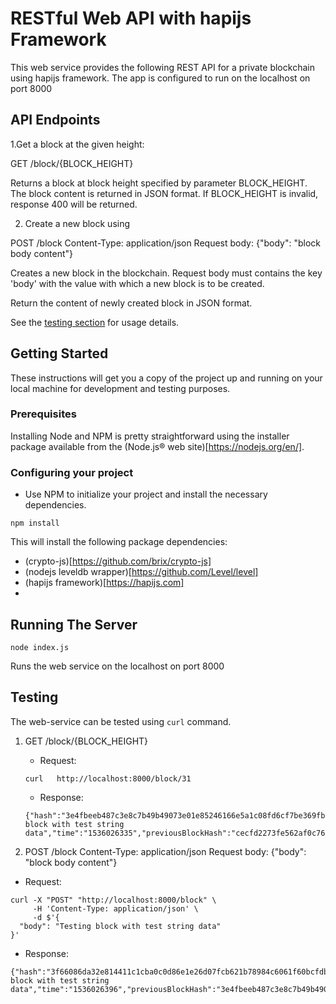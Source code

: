 # RESTful Web API with hapijs Framework

This web service provides the following REST API for a private blockchain
using hapijs framework.
The app is configured to run on the localhost on port 8000

## API Endpoints 

1.Get a block at the given height: 

  GET /block/{BLOCK_HEIGHT}

  Returns a block at block height specified by parameter BLOCK_HEIGHT.
  The block content is returned in JSON format.
  If BLOCK_HEIGHT is invalid, response 400 will be returned.

2. Create a new block using 

  POST /block
  Content-Type: application/json
  Request body: {"body": "block body content"}

  Creates a new block in the blockchain. Request body must contains the 
  key 'body' with the value with which a new block is to be created.

  Return the content of newly created block in JSON format.

See the [testing section](#Testing)  for usage details.

## Getting Started

These instructions will get you a copy of the project up and running on your local machine for development and testing purposes.

### Prerequisites

Installing Node and NPM is pretty straightforward using the installer package available from the (Node.js® web site)[https://nodejs.org/en/].

### Configuring your project

- Use NPM to initialize your project and install the necessary dependencies.
```
npm install  
```

This will install the following package dependencies: 
- (crypto-js)[https://github.com/brix/crypto-js]
- (nodejs leveldb wrapper)[https://github.com/Level/level]
- (hapijs framework)[https://hapijs.com]
-

## Running The Server

`node index.js`

Runs the web service on the localhost on port 8000

## Testing

The web-service can be tested using `curl` command.

1. GET /block/{BLOCK_HEIGHT}

    * Request:
    ```
    curl   http://localhost:8000/block/31
    ```

    * Response:

    ```
    {"hash":"3e4fbeeb487c3e8c7b49b49073e01e85246166e5a1c08fd6cf7be369fb3db4c4","height":31,"body":"Testi
    block with test string
    data","time":"1536026335","previousBlockHash":"cecfd2273fe562af0c766832c314741ea28e8689c6f802f115c0e
    ```

2. POST /block
   Content-Type: application/json
   Request body: {"body": "block body content"}


  * Request:
  ```
  curl -X "POST" "http://localhost:8000/block" \
       -H 'Content-Type: application/json' \
       -d $'{
    "body": "Testing block with test string data"
  }'
  ```

  * Response:
  ```
  {"hash":"3f66086da32e814411c1cba0c0d86e1e26d07fcb621b78984c6061f60bcfdbf9","height":32,"body":"Testig block with test string data","time":"1536026396","previousBlockHash":"3e4fbeeb487c3e8c7b49b49073e01e85246166e5a1c08fd6cf7be"}
  ```

